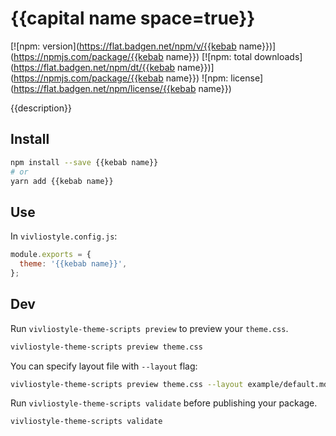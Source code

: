 # {{capital name space=true}}

[![npm: version](https://flat.badgen.net/npm/v/{{kebab name}})](https://npmjs.com/package/{{kebab name}})
[![npm: total downloads](https://flat.badgen.net/npm/dt/{{kebab name}})](https://npmjs.com/package/{{kebab name}})
![npm: license](https://flat.badgen.net/npm/license/{{kebab name}})

{{description}}

## Install

```bash
npm install --save {{kebab name}}
# or
yarn add {{kebab name}}
```

## Use

In `vivliostyle.config.js`:

```js
module.exports = {
  theme: '{{kebab name}}',
};
```

## Dev

Run `vivliostyle-theme-scripts preview` to preview your `theme.css`.

```bash
vivliostyle-theme-scripts preview theme.css
```

You can specify layout file with `--layout` flag:

```bash
vivliostyle-theme-scripts preview theme.css --layout example/default.md
```

Run `vivliostyle-theme-scripts validate` before publishing your package.

```bash
vivliostyle-theme-scripts validate
```
